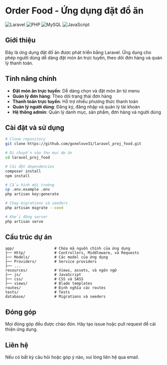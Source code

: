 # Order Food - Ứng dụng đặt đồ ăn

![Laravel](https://img.shields.io/badge/Laravel-FF2D20?style=for-the-badge&logo=laravel&logoColor=white)
![PHP](https://img.shields.io/badge/PHP-777BB4?style=for-the-badge&logo=php&logoColor=white)
![MySQL](https://img.shields.io/badge/MySQL-4479A1?style=for-the-badge&logo=mysql&logoColor=white)
![JavaScript](https://img.shields.io/badge/JavaScript-F7DF1E?style=for-the-badge&logo=javascript&logoColor=black)

## Giới thiệu

Đây là ứng dụng đặt đồ ăn được phát triển bằng Laravel. Ứng dụng cho phép người dùng dễ dàng đặt món ăn trực tuyến, theo dõi đơn hàng và quản lý thanh toán.

## Tính năng chính

- **Đặt món ăn trực tuyến**: Dễ dàng chọn và đặt món ăn từ menu
- **Quản lý đơn hàng**: Theo dõi trạng thái đơn hàng
- **Thanh toán trực tuyến**: Hỗ trợ nhiều phương thức thanh toán
- **Quản lý người dùng**: Đăng ký, đăng nhập và quản lý tài khoản
- **Hệ thống admin**: Quản lý danh mục, sản phẩm, đơn hàng và người dùng

## Cài đặt và sử dụng

```bash
# Clone repository
git clone https://github.com/gonelove31/laravel_proj_food.git

# Di chuyển vào thư mục dự án
cd laravel_proj_food

# Cài đặt dependencies
composer install
npm install

# Cấu hình môi trường
cp .env.example .env
php artisan key:generate

# Chạy migrations và seeders
php artisan migrate --seed

# Khởi động server
php artisan serve
```

## Cấu trúc dự án

```
app/                  # Chứa mã nguồn chính của ứng dụng
├── Http/             # Controllers, Middleware, và Requests
├── Models/           # Các model của ứng dụng
├── Providers/        # Service providers
├── ...
resources/            # Views, assets, và ngôn ngữ
├── js/               # JavaScript
├── css/              # CSS và SASS
├── views/            # Blade templates
routes/               # Định nghĩa các routes
tests/                # Tests
database/             # Migrations và seeders
```

## Đóng góp

Mọi đóng góp đều được chào đón. Hãy tạo issue hoặc pull request để cải thiện ứng dụng.

## Liên hệ

Nếu có bất kỳ câu hỏi hoặc góp ý nào, vui lòng liên hệ qua email.
